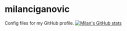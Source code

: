 # milanciganovic
Config files for my GitHub profile.
[![Milan's GitHub stats](https://github-readme-stats.vercel.app/api?username=milanciganovic)](https://github.com/milanciganovic/github-readme-stats)
